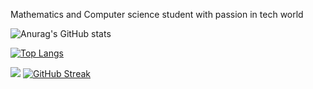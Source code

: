 Mathematics and Computer science student with passion in tech world


![Anurag's GitHub stats](https://github-readme-stats.vercel.app/api?username=HackEzra&show_icons=true&theme=dark)

[![Top Langs](https://github-readme-stats.vercel.app/api/top-langs/?username=HackEzra&layout=compact)](https://github.com/HackEzra/online-store)

![](https://user-images.githubusercontent.com/120065120/212209674-07b3685e-1127-4f42-9871-3a423d343fa2.svg)
[![GitHub Streak](https://streak-stats.demolab.com/?user=HackEzra)](https://git.io/streak-stats)
